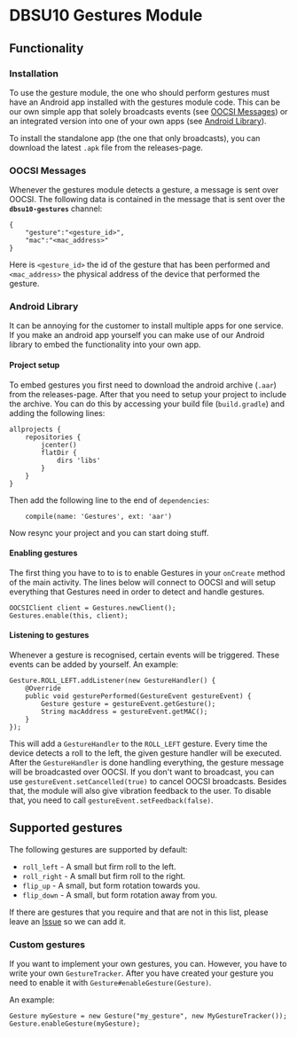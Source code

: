 # DBSU10 Gestures Module #

## Functionality

### Installation
To use the gesture module, the one who should perform gestures must have an Android app installed with the gestures module code.
 This can be our own simple app that solely broadcasts events (see [OOCSI Messages](https://github.com/RubenSchellekens/DBSU10-Gestures#oocsi-messages)) or an integrated version into one of your own
 apps (see [Android Library](https://github.com/RubenSchellekens/DBSU10-Gestures#android-library)).

 To install the standalone app (the one that only broadcasts), you can download the latest `.apk` file from the releases-page.

### OOCSI Messages
Whenever the gestures module detects a gesture, a message is sent over OOCSI. The following data is contained in the message that is sent over the **`dbsu10-gestures`** channel:

```
{
    "gesture":"<gesture_id>",
    "mac":"<mac_address>"
}
```

Here is `<gesture_id>` the id of the gesture that has been performed and `<mac_address>` the physical address of the
device that performed the gesture.

### Android Library
It can be annoying for the customer to install multiple apps for one service. If you make an android app yourself you can
make use of our Android library to embed the functionality into your own app.

#### Project setup
To embed gestures you first need to download the android archive (`.aar`) from the releases-page.
After that you need to setup your project to include the archive.
You can do this by accessing your build file (`build.gradle`) and adding the following lines:

```
allprojects {
    repositories {
        jcenter()
        flatDir {
            dirs 'libs'
        }
    }
}
```

Then add the following line to the end of `dependencies`:

```
    compile(name: 'Gestures', ext: 'aar')
```

Now resync your project and you can start doing stuff.

#### Enabling gestures
The first thing you have to to is to enable Gestures in your `onCreate` method of the main activity.
The lines below will connect to OOCSI and will setup everything that Gestures need in order to detect and handle gestures.

```
OOCSIClient client = Gestures.newClient();
Gestures.enable(this, client);
```

#### Listening to gestures
Whenever a gesture is recognised, certain events will be triggered. These events can be added by yourself.
An example:

```
Gesture.ROLL_LEFT.addListener(new GestureHandler() {
    @Override
    public void gesturePerformed(GestureEvent gestureEvent) {
        Gesture gesture = gestureEvent.getGesture();
        String macAddress = gestureEvent.getMAC();
    }
});
```

This will add a `GestureHandler` to the `ROLL_LEFT` gesture. Every time the device detects a roll to the left, the given
 gesture handler will be executed. After the `GestureHandler` is done handling everything, the gesture message will be broadcasted
 over OOCSI. If you don't want to broadcast, you can use `gestureEvent.setCancelled(true)` to cancel OOCSI broadcasts.
 Besides that, the module will also give vibration feedback to the user. To disable that, you need to call `gestureEvent.setFeedback(false)`.

## Supported gestures

The following gestures are supported by default:
- `roll_left` - A small but firm roll to the left.
- `roll_right` - A small but firm roll to the right.
- `flip_up` - A small, but form rotation towards you.
- `flip_down` - A small, but form rotation away from you.

If there are gestures that you require and that are not in this list, please leave an [Issue](https://github.com/RubenSchellekens/DBSU10-Gestures/issues)
so we can add it.

### Custom gestures
If you want to implement your own gestures, you can. However, you have to write your own `GestureTracker`. After you have created your gesture
you need to enable it with `Gesture#enableGesture(Gesture)`.

An example:
```
Gesture myGesture = new Gesture("my_gesture", new MyGestureTracker());
Gesture.enableGesture(myGesture);
```
